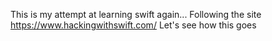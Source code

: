 This is my attempt at learning swift again...
Following the site https://www.hackingwithswift.com/
Let's see how this goes

